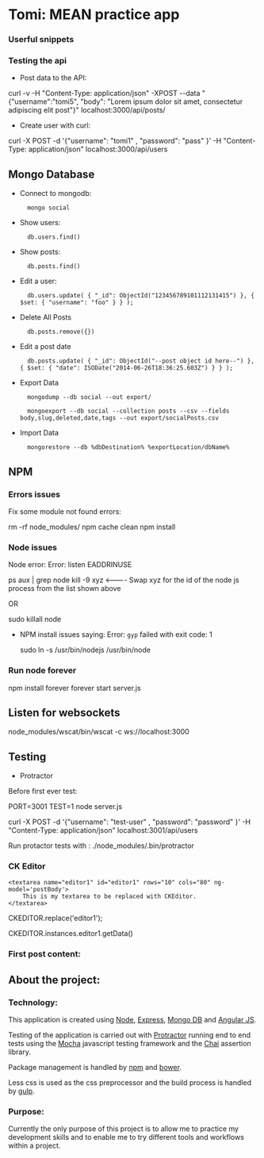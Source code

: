 Tomi: MEAN practice app
========================

### Userful snippets

### Testing the api

* Post data to the API:

curl -v -H "Content-Type: application/json" -XPOST --data "{\"username\":\"tomi5\", \"body\": \"Lorem ipsum dolor sit amet, consectetur adipiscing elit post\"}" localhost:3000/api/posts/


* Create user with curl:

curl -X POST -d '{"username": "tomi1" , "password": "pass" }' -H "Content-Type: application/json" localhost:3000/api/users

## Mongo Database

* Connect to mongodb:

		mongo social

* Show users:

		db.users.find()

* Show posts:

		db.posts.find()

* Edit a user:

		db.users.update( { "_id": ObjectId("123456789101112131415") }, { $set: { "username": "foo" } } );

* Delete All Posts

		db.posts.remove({})

* Edit a post date

		db.posts.update( { "_id": ObjectId("--post object id here--") }, { $set: { "date": ISODate("2014-06-26T18:36:25.603Z") } } );

* Export Data

		mongodump --db social --out export/

		mongoexport --db social --collection posts --csv --fields body,slug,deleted,date,tags --out export/socialPosts.csv

* Import Data

		mongorestore --db %dbDestination% %exportLocation/dbName%

## NPM

### Errors issues

Fix some module not found errors:

rm -rf node_modules/
npm cache clean
npm install

### Node issues

Node error: Error: listen EADDRINUSE

ps aux | grep node
kill -9 xyz 		<---- Swap xyz for the id of the node js process from the list shown above

OR

sudo killall node

* NPM install issues saying: Error: `gyp` failed with exit code: 1

	sudo ln -s /usr/bin/nodejs /usr/bin/node


### Run node forever
 npm install forever
 forever start server.js

## Listen for websockets

node_modules/wscat/bin/wscat -c ws://localhost:3000

## Testing

* Protractor

Before first ever test:

PORT=3001 TEST=1 node server.js

curl -X POST -d '{"username": "test-user" , "password": "password" }' -H "Content-Type: application/json" localhost:3001/api/users


Run protactor tests with : ./node_modules/.bin/protractor

### CK Editor

<!--<script src="//cdn.ckeditor.com/4.4.7/full/ckeditor.js"></script>-->
<script src="//cdn.ckeditor.com/4.4.7/basic/ckeditor.js"></script>


	<textarea name="editor1" id="editor1" rows="10" cols="80" ng-model='postBody'>
	    This is my textarea to be replaced with CKEditor.
	</textarea>

CKEDITOR.replace('editor1');

CKEDITOR.instances.editor1.getData()

### First post content:

<h2><strong>About the project:</strong></h2>

<h3><strong>Technology:</strong></h3>

<p>This application is created using <a href="https://nodejs.org/" target="_blank">Node</a>, <a href="http://expressjs.com/" target="_blank">Express</a>, <a href="https://www.mongodb.org/">Mongo DB</a> and <a href="https://angularjs.org/">Angular JS</a>.&nbsp;</p>

<p>Testing of the application is carried out with <a href="https://angular.github.io/protractor/#/">Protractor</a> running end to end tests using the <a href="http://mochajs.org/">Mocha</a> javascript testing framework and the <a href="http://chaijs.com/">Chai</a> assertion library.</p>

<p>Package management is handled by <a href="https://www.npmjs.com/">npm</a> and <a href="http://bower.io/">bower</a>.</p>

<p>Less css is used as the css preprocessor and the build process is handled by <a href="http://gulpjs.com/">gulp</a>.</p>

<h3><strong>Purpose:</strong></h3>

<p>Currently the only purpose of this project is to allow me to practice my development skills and to enable me to try different tools and workflows within a project.</p>

